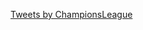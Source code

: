 <a class="twitter-timeline" href="https://twitter.com/ChampionsLeague?ref_src=twsrc%5Etfw">Tweets by ChampionsLeague</a> <script async src="https://platform.twitter.com/widgets.js" charset="utf-8"></script>
